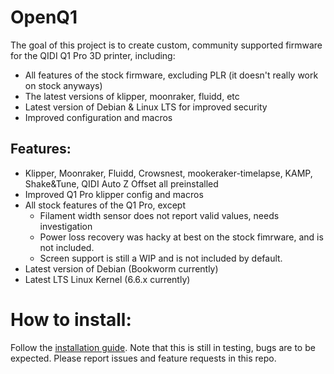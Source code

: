 # OpenQ1
The goal of this project is to create custom, community supported firmware for the QIDI Q1 Pro 3D printer, including:
- All features of the stock firmware, excluding PLR (it doesn't really work on stock anyways)
- The latest versions of klipper, moonraker, fluidd, etc
- Latest version of Debian & Linux LTS for improved security 
- Improved configuration and macros

## Features:
- Klipper, Moonraker, Fluidd, Crowsnest, mookeraker-timelapse, KAMP, Shake&Tune, QIDI Auto Z Offset all preinstalled 
- Improved Q1 Pro klipper config and macros 
- All stock features of the Q1 Pro, except
    - Filament width sensor does not report valid values, needs investigation
    - Power loss recovery was hacky at best on the stock fimrware, and is not included.
    - Screen support is still a WIP and is not included by default.
- Latest version of Debian (Bookworm currently)
- Latest LTS Linux Kernel (6.6.x currently)

# How to install:
Follow the [installation guide](docs/Installation.md). Note that this is still in testing, bugs are to be expected. Please report issues and feature requests in this repo.



